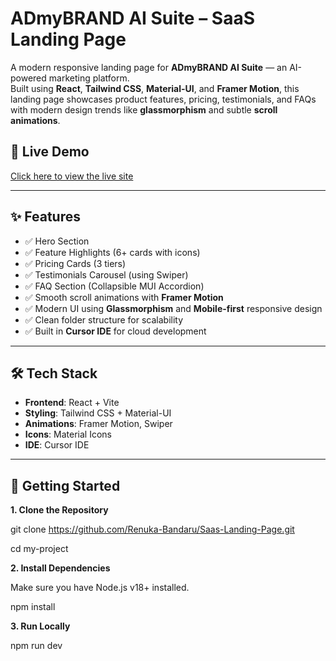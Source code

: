 # ADmyBRAND AI Suite – SaaS Landing Page

A modern responsive landing page for **ADmyBRAND AI Suite** — an AI-powered marketing platform.  
Built using **React**, **Tailwind CSS**, **Material-UI**, and **Framer Motion**, this landing page showcases product features, pricing, testimonials, and FAQs with modern design trends like **glassmorphism** and subtle **scroll animations**.

## 🚀 Live Demo

[Click here to view the live site](https://admybrandai.netlify.app/)  

---

## ✨ Features

- ✅ Hero Section
- ✅ Feature Highlights (6+ cards with icons)
- ✅ Pricing Cards (3 tiers)
- ✅ Testimonials Carousel (using Swiper)
- ✅ FAQ Section (Collapsible MUI Accordion)
- ✅ Smooth scroll animations with **Framer Motion**
- ✅ Modern UI using **Glassmorphism** and **Mobile-first** responsive design
- ✅ Clean folder structure for scalability
- ✅ Built in **Cursor IDE** for cloud development

---

## 🛠️ Tech Stack

- **Frontend**: React + Vite
- **Styling**: Tailwind CSS + Material-UI
- **Animations**: Framer Motion, Swiper
- **Icons**: Material Icons
- **IDE**: Cursor IDE

---

## 🔧 Getting Started

**1. Clone the Repository**

  git clone https://github.com/Renuka-Bandaru/Saas-Landing-Page.git
  
  cd my-project

**2. Install Dependencies**

  Make sure you have Node.js v18+ installed.

  npm install

**3. Run Locally**

  npm run dev




